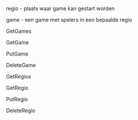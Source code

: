 regio - plaats waar game kan gestart worden

game - een game met spelers in een bepaalde regio

GetGames

GetGame

PutGame

DeleteGame

GetRegios

GetRegio

PutRegio

DeleteRegio
